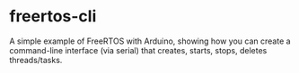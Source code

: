 # freertos-cli

A simple example of FreeRTOS with Arduino, showing how you can create a command-line interface (via serial)
that creates, starts, stops, deletes threads/tasks.


